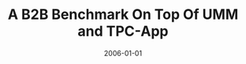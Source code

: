 ---
abstract: ''
authors:
- Birgit Hofreiter
- Christian Huemer
- Robert Mosser
date: '2006-01-01'
featured: false
publication_types:
- '0'
publishDate: '2006-01-01'
title: A B2B Benchmark On Top Of UMM and TPC-App
url_pdf: ''
---